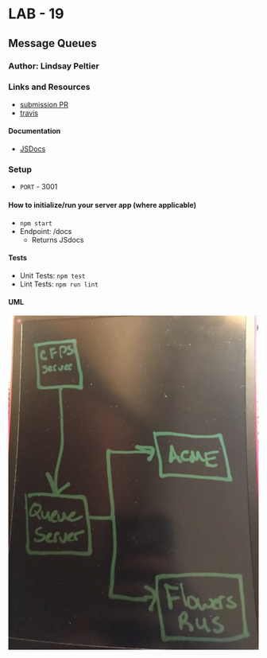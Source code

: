 # LAB - 19

## Message Queues

### Author: Lindsay Peltier

### Links and Resources

* [submission PR](https://github.com/LindsayPeltier-401-advanced-javascript/Apprenti-401-Lab-19/pull/1)
* [travis](https://www.travis-ci.com/LindsayPeltier-401-advanced-javascript/Apprenti-401-Lab-19)

#### Documentation

* [JSDocs](./docs/index.html)

### Setup

* `PORT` - 3001

#### How to initialize/run your server app (where applicable)

* `npm start`
* Endpoint: /docs
  * Returns JSdocs
  
#### Tests

* Unit Tests: `npm test`
* Lint Tests: `npm run lint`

#### UML

![UML](./assets/Lab19UML.JPG)
